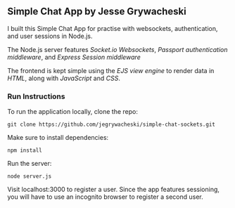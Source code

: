 ## Simple Chat App by Jesse Grywacheski

I built this Simple Chat App for practise with websockets, authentication, and user sessions in Node.js.

The Node.js server features *Socket.io Websockets*,  *Passport authentication middleware*, and *Express Session middleware*

The frontend is kept simple using the *EJS view engine* to render data in *HTML*, along with *JavaScript* and *CSS*.

### Run Instructions

To run the application locally, clone the repo:

``` git clone https://github.com/jegrywacheski/simple-chat-sockets.git ```

Make sure to install dependencies:

``` npm install ```

Run the server:

``` node server.js ```

Visit localhost:3000 to register a user. Since the app features sessioning, you will have to use an incognito browser to register a second user. 

